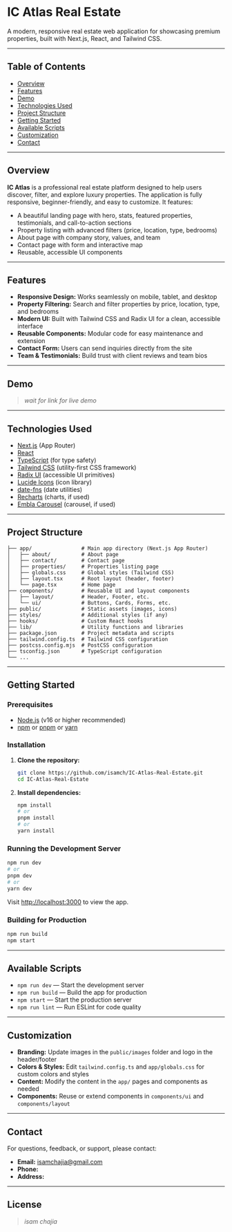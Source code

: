 # IC Atlas Real Estate

A modern, responsive real estate web application for showcasing premium properties, built with Next.js, React, and Tailwind CSS.

---

## Table of Contents
- [Overview](#overview)
- [Features](#features)
- [Demo](#demo)
- [Technologies Used](#technologies-used)
- [Project Structure](#project-structure)
- [Getting Started](#getting-started)
- [Available Scripts](#available-scripts)
- [Customization](#customization)
- [Contact](#contact)

---

## Overview

**IC Atlas** is a professional real estate platform designed to help users discover, filter, and explore luxury properties. The application is fully responsive, beginner-friendly, and easy to customize. It features:
- A beautiful landing page with hero, stats, featured properties, testimonials, and call-to-action sections
- Property listing with advanced filters (price, location, type, bedrooms)
- About page with company story, values, and team
- Contact page with form and interactive map
- Reusable, accessible UI components

---

## Features
- **Responsive Design:** Works seamlessly on mobile, tablet, and desktop
- **Property Filtering:** Search and filter properties by price, location, type, and bedrooms
- **Modern UI:** Built with Tailwind CSS and Radix UI for a clean, accessible interface
- **Reusable Components:** Modular code for easy maintenance and extension
- **Contact Form:** Users can send inquiries directly from the site
- **Team & Testimonials:** Build trust with client reviews and team bios

---

## Demo

> _wait for link for live demo_

---

## Technologies Used
- [Next.js](https://nextjs.org/) (App Router)
- [React](https://react.dev/)
- [TypeScript](https://www.typescriptlang.org/) (for type safety)
- [Tailwind CSS](https://tailwindcss.com/) (utility-first CSS framework)
- [Radix UI](https://www.radix-ui.com/) (accessible UI primitives)
- [Lucide Icons](https://lucide.dev/) (icon library)
- [date-fns](https://date-fns.org/) (date utilities)
- [Recharts](https://recharts.org/) (charts, if used)
- [Embla Carousel](https://www.embla-carousel.com/) (carousel, if used)

---

## Project Structure

```
├── app/                # Main app directory (Next.js App Router)
│   ├── about/          # About page
│   ├── contact/        # Contact page
│   ├── properties/     # Properties listing page
│   ├── globals.css     # Global styles (Tailwind CSS)
│   ├── layout.tsx      # Root layout (header, footer)
│   └── page.tsx        # Home page
├── components/         # Reusable UI and layout components
│   ├── layout/         # Header, Footer, etc.
│   └── ui/             # Buttons, Cards, Forms, etc.
├── public/             # Static assets (images, icons)
├── styles/             # Additional styles (if any)
├── hooks/              # Custom React hooks
├── lib/                # Utility functions and libraries
├── package.json        # Project metadata and scripts
├── tailwind.config.ts  # Tailwind CSS configuration
├── postcss.config.mjs  # PostCSS configuration
├── tsconfig.json       # TypeScript configuration
└── ...
```

---

## Getting Started

### Prerequisites
- [Node.js](https://nodejs.org/) (v16 or higher recommended)
- [npm](https://www.npmjs.com/) or [pnpm](https://pnpm.io/) or [yarn](https://yarnpkg.com/)

### Installation
1. **Clone the repository:**
   ```bash
   git clone https://github.com/isamch/IC-Atlas-Real-Estate.git
   cd IC-Atlas-Real-Estate
   ```
2. **Install dependencies:**
   ```bash
   npm install
   # or
   pnpm install
   # or
   yarn install
   ```

### Running the Development Server
```bash
npm run dev
# or
pnpm dev
# or
yarn dev
```
Visit [http://localhost:3000](http://localhost:3000) to view the app.

### Building for Production
```bash
npm run build
npm start
```

---

## Available Scripts
- `npm run dev` — Start the development server
- `npm run build` — Build the app for production
- `npm start` — Start the production server
- `npm run lint` — Run ESLint for code quality

---

## Customization
- **Branding:** Update images in the `public/images` folder and logo in the header/footer
- **Colors & Styles:** Edit `tailwind.config.ts` and `app/globals.css` for custom colors and styles
- **Content:** Modify the content in the `app/` pages and components as needed
- **Components:** Reuse or extend components in `components/ui` and `components/layout`

---

## Contact
For questions, feedback, or support, please contact:

- **Email:** isamchajia@gmail.com
- **Phone:** 
- **Address:** 

---

## License
> _isam chajia_ 

